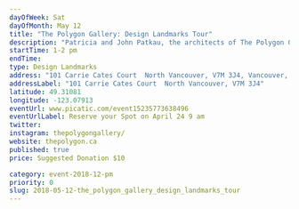 ```yaml
---
dayOfWeek: Sat
dayOfMonth: May 12
title: "The Polygon Gallery: Design Landmarks Tour"
description: "Patricia and John Patkau, the architects of The Polygon Gallery, will be guiding a limited number of guests through the recently completed cultural icon on the waterfront of Lower Lonsdale in North Vancouver.  Guests will learn about how their design vision responded to the needs of their client, the emerging community and the majestic context of the North Shore while highlighting how specific design decisions can have a positive impact on the well-being of the people that engage with the building and surrounding plaza."
startTime: 1-2 pm
endTime: 
type: Design Landmarks
address: "101 Carrie Cates Court  North Vancouver, V7M 3J4, Vancouver, BC, Canada"
addressLabel: "101 Carrie Cates Court  North Vancouver, V7M 3J4"
latitude: 49.31081
longitude: -123.07913
eventUrl: www.picatic.com/event15235773638496
eventUrlLabel: Reserve your Spot on April 24 9 am
twitter: 
instagram: thepolygongallery/
website: thepolygon.ca
published: true
price: Suggested Donation $10

category: event-2018-12-pm
priority: 0
slug: 2018-05-12-the_polygon_gallery_design_landmarks_tour
---
```

